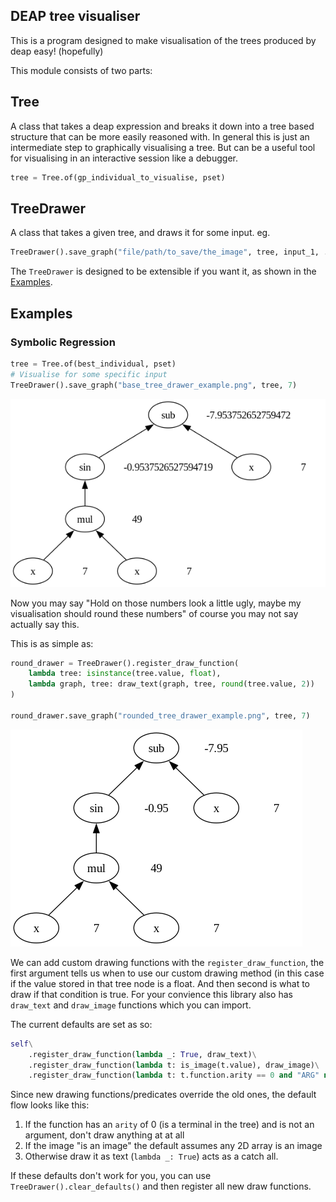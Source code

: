## DEAP tree visualiser
This is a program designed to make visualisation of the trees produced by deap easy! (hopefully)

This module consists of two parts:
## Tree
A class that takes a deap expression and breaks it down into a tree based structure that can be more easily reasoned with. In general this is just an intermediate step to graphically visualising a tree. But can be a useful tool for visualising in an interactive session like a debugger.
```python
tree = Tree.of(gp_individual_to_visualise, pset)
```
## TreeDrawer
A class that takes a given tree, and draws it for some input. eg.
```python
TreeDrawer().save_graph("file/path/to_save/the_image", tree, input_1, ..., input_n)
```
The `TreeDrawer` is designed to be extensible if you want it, as shown in the [Examples](##examples).

## Examples
### Symbolic Regression
```python
tree = Tree.of(best_individual, pset)
# Visualise for some specific input
TreeDrawer().save_graph("base_tree_drawer_example.png", tree, 7)
```
![drawing symbolic regression without any changes, for the input 7](./examples/base_tree_drawer_example.png)

Now you may say "Hold on those numbers look a little ugly, maybe my visualisation should round these numbers" of course you may not say actually say this.

This is as simple as:
```python
round_drawer = TreeDrawer().register_draw_function(
    lambda tree: isinstance(tree.value, float),
    lambda graph, tree: draw_text(graph, tree, round(tree.value, 2))
)

round_drawer.save_graph("rounded_tree_drawer_example.png", tree, 7)
```
![drawing symbolic regression with rounding, for the input 7](./examples/rounded_tree_drawer_example.png)

We can add custom drawing functions with the `register_draw_function`, the first argument tells us when to use our custom drawing method (in this case if the value stored in that tree node is a float. And then second is what to draw if that condition is true. For your convience this library also has `draw_text` and `draw_image` functions which you can import.

The current defaults are set as so:
```python
self\
    .register_draw_function(lambda _: True, draw_text)\
    .register_draw_function(lambda t: is_image(t.value), draw_image)\
    .register_draw_function(lambda t: t.function.arity == 0 and "ARG" not in t.function.name, lambda *_: None)
```
Since new drawing functions/predicates override the old ones, the default flow looks like this:
1. If the function has an `arity` of 0 (is a terminal in the tree) and is not an argument, don't draw anything at at all
2. If the image "is an image" the default assumes any 2D array is an image
3. Otherwise draw it as text (`lambda _: True`) acts as a catch all.

If these defaults don't work for you, you can use `TreeDrawer().clear_defaults()` and then register all new draw functions.
